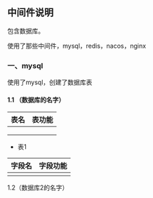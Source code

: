 ## 中间件说明

包含数据库。

使用了那些中间件，mysql，redis，nacos，nginx

### 一、mysql

使用了mysql，创建了数据库表

#### 1.1 （数据库的名字）

| 表名 | 表功能 |
| ---- | ------ |
|      |        |
|      |        |
|      |        |


- 表1

| 字段名 | 字段功能 |
| ------ | -------- |
|        |          |

1.2（数据库2的名字）

